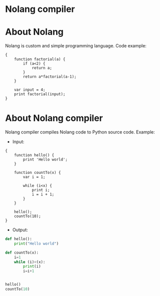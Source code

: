 # Nolang compiler

# About Nolang

Nolang is custom and simple programming language. Code example:

```
{
    function factorial(a) {
        if (a<2) {
            return a;
        }
        return a*factorial(a-1);
    }

    var input = 4;
    print factorial(input);
}
```

# About Nolang compiler

Nolang compiler compiles Nolang code to Python source code. Example:

- Input:
```
{
    function hello() {
        print 'Hello world';
    }

    function countTo(x) {
        var i = 1;

        while (i<x) {
            print i;
            i = i + 1;
        }
    }

    hello();
    countTo(10);
}
```

- Output:
```python
def hello():
    print("Hello world")

def countTo(x):
    i=1
    while (i)<(x):
        print(i)
        i=i+1


hello()
countTo(10)
```